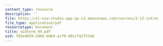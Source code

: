 ```yaml
---
content_type: resource
description: ''
file: https://ol-ocw-studio-app-qa.s3.amazonaws.com/courses/2-12-introduction-to-robotics-fall-2005/f82e4659e9b6dd64acf9d9ccfa2f53a8_midterm_04.pdf
file_type: application/pdf
resourcetype: Document
title: midterm_04.pdf
uid: f82e4659-e9b6-dd64-acf9-d9ccfa2f53a8
---
```

